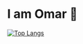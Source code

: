 # I am Omar 👋
[![Top Langs](https://github-readme-stats.vercel.app/api/top-langs/?username=owarsame&layout=pie)](https://github.com/anuraghazra/github-readme-stats)
